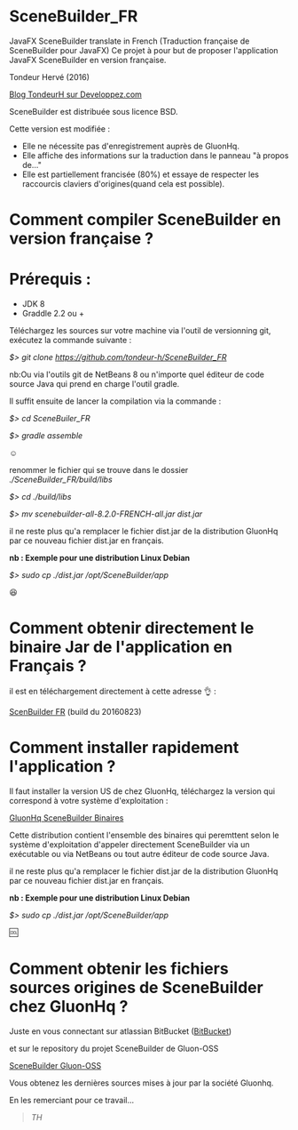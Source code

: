 # SceneBuilder_FR
JavaFX SceneBuilder translate in French (Traduction française de SceneBuilder pour JavaFX)
Ce projet à pour but de proposer l'application JavaFX SceneBuilder en version française. 

Tondeur Hervé (2016) 

[Blog TondeurH sur Developpez.com](http://www.developpez.net/forums/blogs/69141-tondeurh/)


SceneBuilder est distribuée sous licence BSD.

Cette version est modifiée : 
- Elle ne nécessite pas d'enregistrement auprès de GluonHq.
- Elle affiche des informations sur la traduction dans le panneau "à propos de..."
- Elle est partiellement francisée (80%) et essaye de respecter les raccourcis claviers d'origines(quand cela est possible).

Comment compiler SceneBuilder en version française ?
==================================================
Prérequis :
==========
- JDK 8
- Graddle 2.2 ou +


Téléchargez les sources sur votre machine via l'outil de versionning git, exécutez la commande suivante : 

*$> git clone https://github.com/tondeur-h/SceneBuilder_FR*

nb:Ou via l'outils git de NetBeans 8 ou n'importe quel éditeur de code source Java qui prend en charge l'outil gradle.

Il suffit ensuite de lancer la compilation via la commande :

*$> cd SceneBuiler_FR*

*$> gradle assemble*

 :relaxed:

renommer le fichier qui se trouve dans le dossier *./SceneBuilder_FR/build/libs*

*$> cd ./build/libs*

*$> mv scenebuilder-all-8.2.0-FRENCH-all.jar dist.jar*

il ne reste plus qu'a remplacer le fichier dist.jar de la distribution GluonHq par ce nouveau fichier dist.jar en français.

**nb : Exemple pour une distribution Linux Debian**

*$> sudo cp ./dist.jar /opt/SceneBuilder/app*

 :satisfied:

Comment obtenir directement le binaire Jar de l'application en Français ?
========================================================================

il est en téléchargement directement à cette adresse  :ok_hand: :

[ScenBuilder FR](http://tondeurh.fr/software/SceneBuilder_FR/dist.jar) (build du 20160823) 

Comment installer rapidement l'application ?
==========================================
Il faut installer la version US de chez GluonHq, téléchargez la version qui correspond à votre système d'exploitation :

[GluonHq SceneBuilder Binaires](http://gluonhq.com/labs/scene-builder/)

Cette distribution contient l'ensemble des binaires qui peremttent selon le système d'exploitation d'appeler directement SceneBuilder via un exécutable ou via NetBeans ou tout autre éditeur de code source Java.

il ne reste plus qu'a remplacer le fichier dist.jar de la distribution GluonHq par ce nouveau fichier dist.jar en français.

**nb : Exemple pour une distribution Linux Debian**

*$> sudo cp ./dist.jar /opt/SceneBuilder/app*

 :cool:

Comment obtenir les fichiers sources origines de SceneBuilder chez GluonHq ?
==========================================================================

Juste en vous connectant sur atlassian BitBucket ([BitBucket](https://bitbucket.org))

et sur le repository du projet SceneBuilder de Gluon-OSS

[SceneBuilder Gluon-OSS](https://bitbucket.org/gluon-oss/scenebuilder)

Vous obtenez les dernières sources mises à jour par la société Gluonhq.

En les remerciant pour ce travail...

>_TH_
